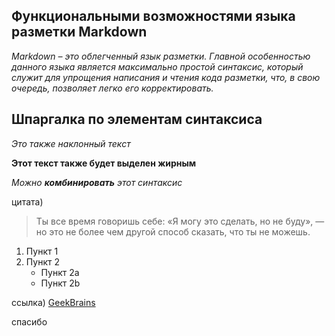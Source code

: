 ## Функциональными возможностями языка разметки Markdown ##

_Markdown – это облегченный язык разметки. Главной особенностью данного языка является максимально простой синтаксис, который служит для упрощения написания и чтения кода разметки, что, в свою очередь, позволяет легко его корректировать._

## Шпаргалка по элементам синтаксиса ##


 _Это также наклонный текст_

__Этот текст также будет выделен жирным__

*Можно **комбинировать** этот синтаксис*

цитата)
> Ты все время говоришь себе: «Я могу это 
> сделать, но не буду», — но это не более 
> чем другой способ сказать, что ты не 
> можешь.

1. Пункт 1
2. Пункт 2
    * Пункт 2a
    * Пункт 2b

ссылка)  [GeekBrains](https://gb.ru/education)

спасибо
